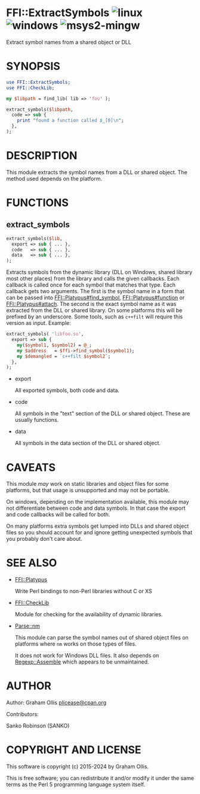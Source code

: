 # FFI::ExtractSymbols ![linux](https://github.com/PerlFFI/FFI-ExtractSymbols/workflows/linux/badge.svg) ![windows](https://github.com/PerlFFI/FFI-ExtractSymbols/workflows/windows/badge.svg) ![msys2-mingw](https://github.com/PerlFFI/FFI-ExtractSymbols/workflows/msys2-mingw/badge.svg)

Extract symbol names from a shared object or DLL

# SYNOPSIS

```perl
use FFI::ExtractSymbols;
use FFI::CheckLib;

my $libpath = find_lib( lib => 'foo' );

extract_symbols($libpath,
  code => sub {
    print "found a function called $_[0]\n";
  },
);
```

# DESCRIPTION

This module extracts the symbol names from a DLL or shared object.  The
method used depends on the platform.

# FUNCTIONS

## extract\_symbols

```perl
extract_symbols($lib,
  export => sub { ... },
  code   => sub { ... },
  data   => sub { ... },
);
```

Extracts symbols from the dynamic library (DLL on Windows, shared
library most other places) from the library and calls the given
callbacks. Each callback is called once for each symbol that matches
that type.  Each callback gets two arguments.  The first is the symbol
name in a form that can be passed into [FFI::Platypus#find\_symbol](https://metacpan.org/pod/FFI::Platypus#find_symbol),
[FFI::Platypus#function](https://metacpan.org/pod/FFI::Platypus#function) or [FFI::Platypus#attach](https://metacpan.org/pod/FFI::Platypus#attach).  The second is the
exact symbol name as it was extracted from the DLL or shared library.
On some platforms this will be prefixed by an underscore.  Some tools,
such as `c++filt` will require this version as input.  Example:

```perl
extract_symbols( 'libfoo.so',
  export => sub {
    my($symbol1, $symbol2) = @_;
    my $address   = $ffi->find_symbol($symbol1);
    my $demangled = `c++filt $symbol2`;
  },
);
```

- export

    All exported symbols, both code and data.

- code

    All symbols in the "text" section of the DLL or shared object.
    These are usually functions.

- data

    All symbols in the data section of the DLL or shared object.

# CAVEATS

This module _may_ work on static libraries and object files for some
platforms, but that usage is unsupported and may not be portable.

On windows, depending on the implementation available, this module may
not differentiate between code and data symbols.  In that case the
export and code callbacks will be called for both.

On many platforms extra symbols get lumped into DLLs and shared object
files so you should account for and ignore getting unexpected symbols
that you probably don't care about.

# SEE ALSO

- [FFI::Platypus](https://metacpan.org/pod/FFI::Platypus)

    Write Perl bindings to non-Perl libraries without C or XS

- [FFI::CheckLib](https://metacpan.org/pod/FFI::CheckLib)

    Module for checking for the availability of dynamic libraries.

- [Parse::nm](https://metacpan.org/pod/Parse::nm)

    This module can parse the symbol names out of shared object files on
    platforms where `nm` works on those types of files.

    It does not work for Windows DLL files.  It also depends on
    [Regexp::Assemble](https://metacpan.org/pod/Regexp::Assemble) which appears to be unmaintained.

# AUTHOR

Author: Graham Ollis <plicease@cpan.org>

Contributors:

Sanko Robinson (SANKO)

# COPYRIGHT AND LICENSE

This software is copyright (c) 2015-2024 by Graham Ollis.

This is free software; you can redistribute it and/or modify it under
the same terms as the Perl 5 programming language system itself.
